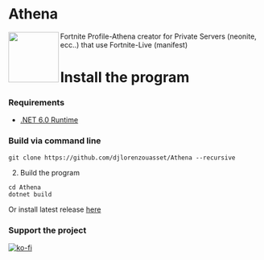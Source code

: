 # Athena

<img align="left" src="https://raw.githubusercontent.com/djlorenzouasset/Athena/main/.github/AthenaLogo.png?token=GHSAT0AAAAAAB7GKSBDC77UKH5VI6UAD64GZFUIXNQ" height=100> 

Fortnite Profile-Athena creator for Private Servers (neonite, ecc..) that use Fortnite-Live (manifest)
<br>

# Install the program

### Requirements

* <a href='https://dotnet.microsoft.com/en-us/download/dotnet/6.0/runtime'>.NET 6.0 Runtime</a>

### Build via command line

```
git clone https://github.com/djlorenzouasset/Athena --recursive
```

2. Build the program
```
cd Athena
dotnet build
```

Or install latest release [here](https://github.com/djlorenzouasset/Athena/releases/latest) 

### Support the project

[![ko-fi](https://ko-fi.com/img/githubbutton_sm.svg)](https://ko-fi.com/F1F6IB03D)